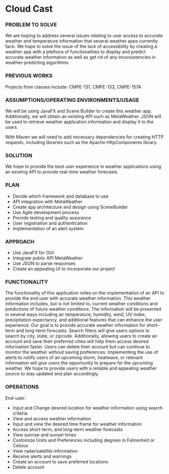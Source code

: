 # Cloud Cast
### PROBLEM TO SOLVE

We are hoping to address several issues relating to user access to accurate weather and temperature information that several weather apps currently face. We hope to solve the issue of the lack of accessibility by creating a weather app with a plethora of functionalities to display and predict accurate weather information as well as get rid of any inconsistencies in weather-predicting algorithms.

### PREVIOUS WORKS

Projects from classes include:
CMPE-131, CMPE-133, CMPE-157A

### ASSUMPTIONS/OPERATING ENVIRONMENTS/USAGE

We will be using JavaFX and Scene Builder to create this weather app. Additionally, we will obtain an existing API such as MetaWeather.  JSON will be used to retrieve weather application information and display it to the users.

With Maven we will need to add necessary dependencies for creating HTTP requests, including libraries such as the Apache HttpComponents library.

### SOLUTION
We hope to provide the best user experience in weather applications using an existing API to provide real-time weather forecasts.

### PLAN
- Decide which framework and database to use
- API integration with MetaWeather
- Create app architecture and design using SceneBuilder
- Use Agile development process
- Provide testing and quality assurance
- User registration and authentication
- Implementation of an alert system

### APPROACH
- Use JavaFX for GUI
- Integrate public API MetaWeather
- Use JSON to parse responses
- Create an appealing UI to incorporate our project



### FUNCTIONALITY
The functionality of this application relies on the implementation of an API to provide the end user with accurate weather information. This weather information includes, but is not limited to, current weather conditions and predictions of future weather conditions. The information will be presented in several ways including air temperature, humidity, wind, UV index, precipitation expectancy, and additional features that can enhance the user experience. Our goal is to provide accurate weather information for short-term and long-term forecasts. Search filters will give users options to search by city, state, or zipcode. Additionally, allowing users to create an account and save their preferred cities will help them access desired information faster. Users can delete their account but can continue to monitor the weather without saving preferences. Implementing the use of alerts to notify users of an upcoming storm, heatwave, or relevant information will give users the opportunity to prepare for the upcoming weather. We hope to provide users with a reliable and appealing weather source to stay updated and plan accordingly.


### OPERATIONS
End-user:
- Input and Change desired location for weather information using search criteria
- View and access weather information
- Input and view the desired time frame for weather information
- Access short-term, and long-term weather forecasts
- View sunrise and sunset times
- Customize Units and Preferences including degrees in Fahrenheit or Celsius
- View radar/satellite information
- Receive alerts and warnings
- Create an account to save preferred locations
- Delete account 
